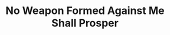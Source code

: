 ---
title: "No Weapon Formed Against Me Shall Prosper"
url: /accra/no-weapon-formed-against-me-shall-prosper/
shop: Kiosk
---